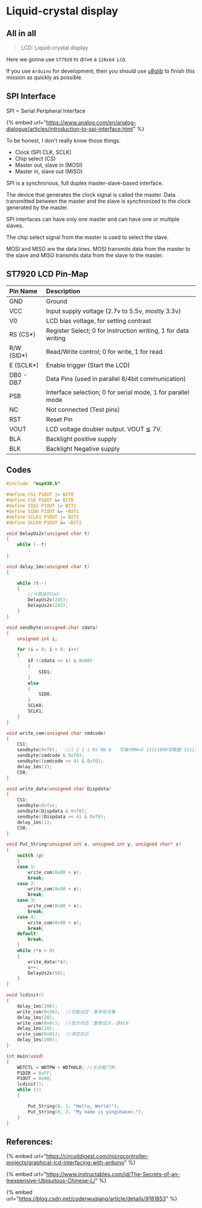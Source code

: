 # Liquid-crystal display

## All in all

> LCD: Liquid-crystal display

Here we gonna use `ST7920` to drive a `128x64 LCD`.

If you use `Arduino` for development, then you should use [u8glib](https://github.com/olikraus/u8glib) to finish this mission as quickly as possible.

## SPI Interface

SPI = Serial Peripheral Interface

{% embed url="https://www.analog.com/en/analog-dialogue/articles/introduction-to-spi-interface.html" %}

To be honest, I don't really know those things.

* Clock \(SPI CLK, SCLK\)
* Chip select \(CS\)
* Master out, slave in \(MOSI\)
* Master in, slave out \(MISO\)

SPI is a synchronous, full duplex master-slave-based interface.

The device that generates the clock signal is called the master. Data transmitted between the master and the slave is synchronized to the clock generated by the master.

SPI interfaces can have only one master and can have one or multiple slaves.

The chip select signal from the master is used to select the slave.

MOSI and MISO are the data lines. MOSI transmits data from the master to the slave and MISO transmits data from the slave to the master.

## ST7920 LCD Pin-Map

| Pin Name | **Description** |
| :--- | :--- |
| GND | Ground |
| VCC | Input supply voltage \(2.7v to 5.5v, mostly 3.3v\) |
| V0 | LCD bias voltage, for setting contrast |
| RS \(CS\*\) | Register Select; 0 for instruction writing, 1 for data writing |
| R/W \(SID\*\) | Read/Write control; 0 for write, 1 for read |
| E \(SCLK\*\) | Enable trigger \(Start the LCD\) |
| DB0 - DB7 | Data Pins \(used in parallel 8/4bit communication\) |
| PSB | Interface selection; 0 for serial mode, 1 for parallel mode |
| NC | Not connected \(Test pins\) |
| RST | Reset Pin |
| VOUT | LCD voltage doubler output. VOUT ≦ 7V. |
| BLA | Backlight positive supply |
| BLK | Backlight Negative supply |

## Codes

```c
#include  "msp430.h"

#define CS1 P1OUT |= BIT0
#define CS0 P1OUT &= BIT0
#define SID1 P1OUT |= BIT1
#define SID0 P1OUT &= ~BIT1
#define SCLK1 P1OUT |= BIT2
#define SCLK0 P1OUT &= ~BIT2

void DelayUs2x(unsigned char t)
{
    while (--t)
        ;
}

void delay_1ms(unsigned char t)
{

    while (t--)
    {
        //大致延时1mS
        DelayUs2x(245);
        DelayUs2x(245);
    }
}

void sendbyte(unsigned char zdata)
{
    unsigned int i;

    for (i = 0; i < 8; i++)
    {
        if ((zdata << i) & 0x80)
        {
            SID1;
        }
        else
        {
            SID0;
        }
        SCLK0;
        SCLK1;
    }
}

void write_com(unsigned char cmdcode)
{
    CS1;
    sendbyte(0xf8);   //1 1 1 1 RS RW 0   写操作RW=0 11111000写数据 11111010写指令
    sendbyte(cmdcode & 0xf0);
    sendbyte((cmdcode << 4) & 0xf0);
    delay_1ms(1);
    CS0;
}

void write_data(unsigned char Dispdata)
{
    CS1;
    sendbyte(0xfa);
    sendbyte(Dispdata & 0xf0);
    sendbyte((Dispdata << 4) & 0xf0);
    delay_1ms(1);
    CS0;
}

void Put_String(unsigned int x, unsigned int y, unsigned char* s)
{
    switch (y)
    {
    case 1:
        write_com(0x80 + x);
        break;
    case 2:
        write_com(0x90 + x);
        break;
    case 3:
        write_com(0x88 + x);
        break;
    case 4:
        write_com(0x98 + x);
        break;
    default:
        break;
    }
    while (*s > 0)
    {
        write_data(*s);
        s++;
        DelayUs2x(50);
    }
}

void lcdinit()
{
    delay_1ms(200);
    write_com(0x30);  //功能设定：基本指令集
    delay_1ms(20);
    write_com(0x0c);  //显示状态：整体显示，游标关
    delay_1ms(20);
    write_com(0x01);  //清空显示
    delay_1ms(200);
}

int main(void)
{
    WDTCTL = WDTPW + WDTHOLD; //关闭看门狗
    P1DIR = 0xFF;
    P1OUT = 0x00;
    lcdinit();
    while (1)
    {

        Put_String(0, 1, "Hello, World!");
        Put_String(0, 2, "My name is yingshaoxo.");
    }
}
```

## References:

{% embed url="https://circuitdigest.com/microcontroller-projects/graphical-lcd-interfacing-with-arduino" %}

{% embed url="https://www.instructables.com/id/The-Secrets-of-an-Inexpensive-Ubiquitous-Chinese-L/" %}

{% embed url="https://blog.csdn.net/coderwuqiang/article/details/9181853" %}



